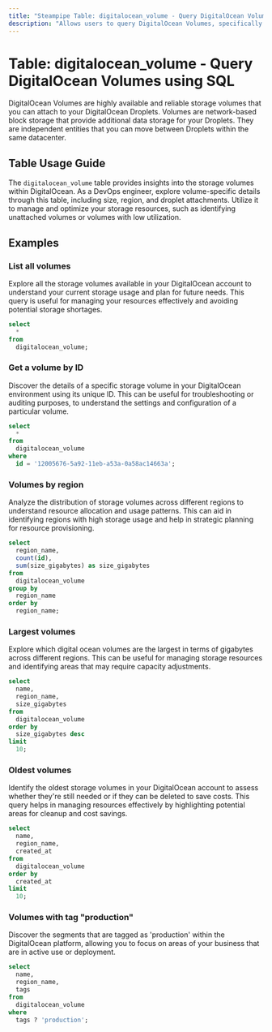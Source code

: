 ```yaml
---
title: "Steampipe Table: digitalocean_volume - Query DigitalOcean Volumes using SQL"
description: "Allows users to query DigitalOcean Volumes, specifically providing insights into volume details, including size, region, and droplet attachments."
---
```


# Table: digitalocean_volume - Query DigitalOcean Volumes using SQL

DigitalOcean Volumes are highly available and reliable storage volumes that you can attach to your DigitalOcean Droplets. Volumes are network-based block storage that provide additional data storage for your Droplets. They are independent entities that you can move between Droplets within the same datacenter.

## Table Usage Guide

The `digitalocean_volume` table provides insights into the storage volumes within DigitalOcean. As a DevOps engineer, explore volume-specific details through this table, including size, region, and droplet attachments. Utilize it to manage and optimize your storage resources, such as identifying unattached volumes or volumes with low utilization.

## Examples

### List all volumes
Explore all the storage volumes available in your DigitalOcean account to understand your current storage usage and plan for future needs. This query is useful for managing your resources effectively and avoiding potential storage shortages.

```sql
select
  *
from
  digitalocean_volume;
```

### Get a volume by ID
Discover the details of a specific storage volume in your DigitalOcean environment using its unique ID. This can be useful for troubleshooting or auditing purposes, to understand the settings and configuration of a particular volume.

```sql
select
  *
from
  digitalocean_volume
where
  id = '12005676-5a92-11eb-a53a-0a58ac14663a';
```

### Volumes by region
Analyze the distribution of storage volumes across different regions to understand resource allocation and usage patterns. This can aid in identifying regions with high storage usage and help in strategic planning for resource provisioning.

```sql
select
  region_name,
  count(id),
  sum(size_gigabytes) as size_gigabytes
from
  digitalocean_volume
group by
  region_name
order by
  region_name;
```

### Largest volumes
Explore which digital ocean volumes are the largest in terms of gigabytes across different regions. This can be useful for managing storage resources and identifying areas that may require capacity adjustments.

```sql
select
  name,
  region_name,
  size_gigabytes
from
  digitalocean_volume
order by
  size_gigabytes desc
limit
  10;
```

### Oldest volumes
Identify the oldest storage volumes in your DigitalOcean account to assess whether they're still needed or if they can be deleted to save costs. This query helps in managing resources effectively by highlighting potential areas for cleanup and cost savings.

```sql
select
  name,
  region_name,
  created_at
from
  digitalocean_volume
order by
  created_at
limit
  10;
```

### Volumes with tag "production"
Discover the segments that are tagged as 'production' within the DigitalOcean platform, allowing you to focus on areas of your business that are in active use or deployment.

```sql
select
  name,
  region_name,
  tags
from
  digitalocean_volume
where
  tags ? 'production';
```